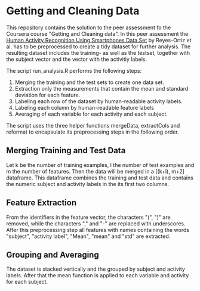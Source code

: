 <h1>Getting and Cleaning Data</h1>

This repository contains the solution to the peer assessment fo the Coursera course "Getting and Cleaning data". In this peer assessment the [Human Activity Recognition Using Smartphones Data Set](http://archive.ics.uci.edu/ml/datasets/Human+Activity+Recognition+Using+Smartphones "Human Activity Recognition Using Smartphones Data Set") by Reyes-Ortiz et al. has to be preprocessed to create a tidy dataset for further analysis. The resulting dataset includes the training- as well as the testset, together with the subject vector and the vector with the activitiy labels.

The script run_analysis.R performs the following steps:

<ol>
    <li>Merging the training and the test sets to create one data set.</li>
    <li>Extraction only the measurements that contain the mean and standard deviation for each feature.</li>
    <li>Labeling each row of the dataset by human-readable activity labels.</li>
    <li>Labeling each column by human-readable feature labels</li>
    <li>Averaging of each variable for each activity and each subject.</li>
</ol>

The script uses the three helper functions mergeData, extractCols and reformat to encapsulate its preprocessing steps in the following order.

<h2>Merging Training and Test Data</h2>
Let k be the number of training examples, l the number of test examples and m the number of features. Then the data will be merged in a [(k+l), m+2] dataframe. This dataframe combines the training and test data and contains the numeric subject and activity labels in the its first two columns.

<h2>Feature Extraction</h2>
From the identifiers in the feature vector, the characters "(", ")" are removed, while the characters "," and "-"  are replaced with underscores. After this preprocessing step all features with names containing the words "subject", "activity label", "Mean", "mean" and "std" are extracted.

<h2>Grouping and Averaging</h2>
The dataset is stacked vertically and the grouped by subject and activity labels. After that the mean function is applied to each variable and activity for each subject.

